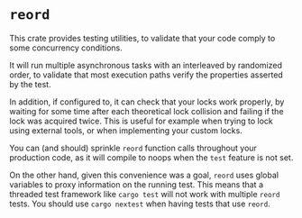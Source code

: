 # `reord`

This crate provides testing utilities, to validate that your code comply to some concurrency conditions.

It will run multiple asynchronous tasks with an interleaved by randomized order, to validate that most execution paths verify the properties asserted by the test.

In addition, if configured to, it can check that your locks work properly, by waiting for some time after each theoretical lock collision and failing if the lock was acquired twice. This is useful for example when trying to lock using external tools, or when implementing your custom locks.

You can (and should) sprinkle `reord` function calls throughout your production code, as it will compile to noops when the `test` feature is not set.

On the other hand, given this convenience was a goal, `reord` uses global variables to proxy information on the running test. This means that a threaded test framework like `cargo test` will not work with multiple `reord` tests. You should use `cargo nextest` when having tests that use `reord`.

